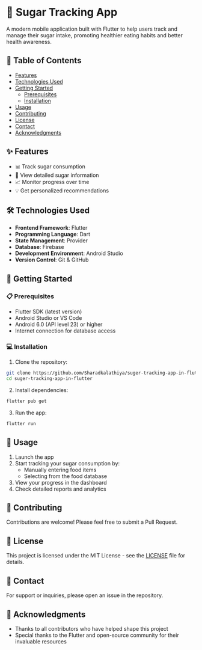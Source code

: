 # 🍬 Sugar Tracking App

A modern mobile application built with Flutter to help users track and manage their sugar intake, promoting healthier eating habits and better health awareness.

## 📑 Table of Contents
- [Features](#-features)
- [Technologies Used](#-technologies-used)
- [Getting Started](#-getting-started)
  - [Prerequisites](#-prerequisites)
  - [Installation](#-installation)
- [Usage](#-usage)
- [Contributing](#-contributing)
- [License](#-license)
- [Contact](#-contact)
- [Acknowledgments](#-acknowledgments)

## ✨ Features

- 📊 Track sugar consumption
- 📱 View detailed sugar information
- 📈 Monitor progress over time
- 💡 Get personalized recommendations

## 🛠️ Technologies Used

- **Frontend Framework**: Flutter
- **Programming Language**: Dart
- **State Management**: Provider
- **Database**: Firebase
- **Development Environment**: Android Studio
- **Version Control**: Git & GitHub

## 🚀 Getting Started

### 📋 Prerequisites

- Flutter SDK (latest version)
- Android Studio or VS Code
- Android 6.0 (API level 23) or higher
- Internet connection for database access

### 💻 Installation

1. Clone the repository:
```bash
git clone https://github.com/Sharadkalathiya/suger-tracking-app-in-flutter.git
cd suger-tracking-app-in-flutter
```

2. Install dependencies:
```bash
flutter pub get
```

3. Run the app:
```bash
flutter run
```

## 📱 Usage

1. Launch the app
2. Start tracking your sugar consumption by:
   - Manually entering food items
   - Selecting from the food database
3. View your progress in the dashboard
4. Check detailed reports and analytics

## 🤝 Contributing

Contributions are welcome! Please feel free to submit a Pull Request.

## 📄 License

This project is licensed under the MIT License - see the [LICENSE](LICENSE) file for details.

## 📧 Contact

For support or inquiries, please open an issue in the repository.

## 🙏 Acknowledgments

- Thanks to all contributors who have helped shape this project
- Special thanks to the Flutter and open-source community for their invaluable resources
